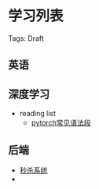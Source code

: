 # 学习列表

Tags: Draft

## 英语



## 深度学习

- reading list
  - [pytorch常见语法段](https://zhuanlan.zhihu.com/p/104019160)



## 后端

- [秒杀系统](https://github.com/qiurunze123/miaosha)
- 